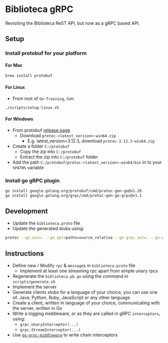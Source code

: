 # Biblioteca gRPC

Revisiting the Biblioteca ReST API, but now as a gRPC based API.

## Setup

### Install protobuf for your platform

#### For Mac

```bash
brew install protobuf
```

#### For Linux

* From root of `Go-Training`, run:

```bash
./scripts/setup-linux.sh
```

#### For Windows

* From protobuf [release page](https://github.com/protocolbuffers/protobuf/releases`)
  * Download `protoc-<latest_version>-win64.zip`
    * E.g. latest_version=3.12.3, download `protoc-3.12.3-win64.zip`
* Create a folder `C:/protobuf`
  * Copy the zip into `C:/protobuf`
  * Extract the zip into `C:/protobuf` folder
* Add the path `C:/protobuf/protoc-<latest_version>-win64/bin` in to your `%PATH%` variable

### Install go gRPC plugin

```bash
go install google.golang.org/protobuf/cmd/protoc-gen-go@v1.26
go install google.golang.org/grpc/cmd/protoc-gen-go-grpc@v1.1
```

## Development

* Update the `biblioteca.proto` file
* Update the generated stubs using:

```bash
protoc --go_out=. --go_opt=paths=source_relative --go-grpc_out=. --go-grpc_opt=paths=source_relative api/biblioteca.proto
```

## Instructions

* Define new / Modify `rpc` & `message`s in `biblioteca.proto` file
  * Implement at least one streaming rpc apart from simple unary rpcs
* Regenerate the `biblioteca.pb.go` using the command in `scripts/generate.sh`
* Implement the server
* Generate clients stubs for a language of your choice, you can use one of: Java, Python, Ruby, JavaScript or any other language
* Create a client, written in language of your choice, communicating with the server, written in Go
* Write a logging middleware, or as they are called in gRPC `interceptors`, using:
  * `grpc.UnaryInterceptor(...)`
  * `grpc.StreamInterceptor(...)`
* Use [`go-grpc-middleware`](https://github.com/grpc-ecosystem/go-grpc-middleware) to write chain interceptors
